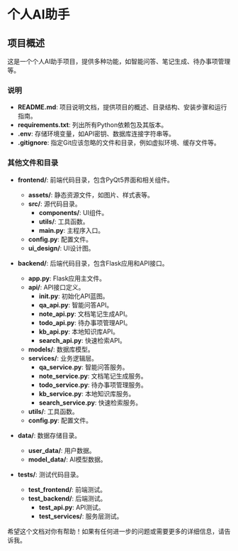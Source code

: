 # 个人AI助手

## 项目概述
这是一个个人AI助手项目，提供多种功能，如智能问答、笔记生成、待办事项管理等。

### 说明

- **README.md**: 项目说明文档，提供项目的概述、目录结构、安装步骤和运行指南。
- **requirements.txt**: 列出所有Python依赖包及其版本。
- **.env**: 存储环境变量，如API密钥、数据库连接字符串等。
- **.gitignore**: 指定Git应该忽略的文件和目录，例如虚拟环境、缓存文件等。

### 其他文件和目录

- **frontend/**: 前端代码目录，包含PyQt5界面和相关组件。
  - **assets/**: 静态资源文件，如图片、样式表等。
  - **src/**: 源代码目录。
    - **components/**: UI组件。
    - **utils/**: 工具函数。
    - **main.py**: 主程序入口。
  - **config.py**: 配置文件。
  - **ui_design/**: UI设计图。

- **backend/**: 后端代码目录，包含Flask应用和API接口。
  - **app.py**: Flask应用主文件。
  - **api/**: API接口定义。
    - **__init__.py**: 初始化API蓝图。
    - **qa_api.py**: 智能问答API。
    - **note_api.py**: 文档笔记生成API。
    - **todo_api.py**: 待办事项管理API。
    - **kb_api.py**: 本地知识库API。
    - **search_api.py**: 快速检索API。
  - **models/**: 数据库模型。
  - **services/**: 业务逻辑层。
    - **qa_service.py**: 智能问答服务。
    - **note_service.py**: 文档笔记生成服务。
    - **todo_service.py**: 待办事项管理服务。
    - **kb_service.py**: 本地知识库服务。
    - **search_service.py**: 快速检索服务。
  - **utils/**: 工具函数。
  - **config.py**: 配置文件。

- **data/**: 数据存储目录。
  - **user_data/**: 用户数据。
  - **model_data/**: AI模型数据。

- **tests/**: 测试代码目录。
  - **test_frontend/**: 前端测试。
  - **test_backend/**: 后端测试。
    - **test_api.py**: API测试。
    - **test_services/**: 服务层测试。

希望这个文档对你有帮助！如果有任何进一步的问题或需要更多的详细信息，请告诉我。